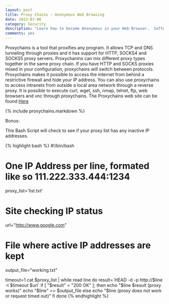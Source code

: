```yaml
---
layout: post
title: Proxy Chains – Anonymous Web Browsing
date: 2013-07-06
category: Security
description: "Learn how to become Anonymous in your Web Browser.  Software used is named Proxychains."
comments: yes
---
```



Proxychains is a tool that proxifies any program. It allows TCP and DNS tunneling through proxies and it has support for HTTP, SOCKS4 and SOCKS5 proxy servers. Proxychanins can mix different proxy types together in the same proxy chain. If you have HTTP and SOCKS proxies mixed in your configuration, proxychains will switch between protocols.  Proxychains makes it possible to access the internet from behind a restrictive firewall and hide your IP address. You can also use proxychains to access intranets from outside a local area network through a reverse proxy. It is possible to execute curl, wget, ssh, nmap, telnet, ftp, web browsers and vnc through proxychains.  The Proxychains web site can be found [Here](http://proxychains.sourceforge.net/)

{% include proxychains.markdown %}

Bonus:

This Bash Script will check to see if your proxy list has any inactive IP addresses.

{% highlight bash %}
#!/bin/bash 

# One IP Address per line, formated like so 111.222.333.444:1234
proxy_list='list.txt'
# Site checking IP status
url="http://www.google.com"
# File where active IP addresses are kept
output_file="working.txt"


timeout=1
cat $proxy_list | while read line 
do
        result=`HEAD -d -p http://$line -t $timeout  $url`
                if [ "$result" = "200 OK" ]; then
                echo "$line $result (proxy works)"
                echo "$line" >> $output_file
        else
        echo "$line (proxy does not work or request timed out)"
        fi
done
{% endhighlight %}
